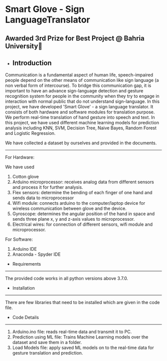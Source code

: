 # Smart Glove - Sign LanguageTranslator 
## Awarded 3rd Prize for Best Project @ Bahria University:3rd_place_medal:


* Introduction
  ------------

Communication is a fundamental aspect of human life, speech-impaired people depend on the other means of communication like sign language (a non verbal form of intercourse). To bridge this communication gap, it is important to have an advance sign-language detection and gesture recognition system for people in the community when they try to engage in interaction with normal public that do not understand sign-language. In this project, we have developed 'Smart Glove' - a sign language translator. It consists of both hardware and software modules for translation purpose. We perform real-time translation of hand gesture into speech and text. In this project, we have used different machine learning models for prediction analysis including KNN, SVM, Decision Tree, Naive Bayes, Random Forest and Logistic Regression. 

We have collected a dataset by ourselves and provided in the documents. 

  ------------

For Hardware:

We have used

1. Cotton glove
2. Arduino microprocessor: receives analog data from different sensors and process it for further analysis. 
3. Flex sensors: determine the bending of each finger of one hand and sends data to microprocessor
4. Wifi module: connects arduino to the computer/laptop device for wireless communication between glove and the device. 
5. Gyroscope: determines the angular position of the hand in space and sends three plane x, y and z-axis values to microprocessor. 
6. Electrical wires: for connection of different sensors, wifi module and microprocessor. 

For Software:

1. Arduino IDE
2. Anaconda - Spyder IDE


 * Requirements
  ------------
  The provided code works in all python versions above 3.7.0.


 * Installation
  ------------
  There are few libraries that need to be installed which are given in the code file. 


 * Code Details
  ------------
  1. Arduino.ino file: reads real-time data and transmit it to PC. 
  2. Prediction using ML file: Trains Machine Learning models over the dataset and save them in a folder. 
  3. Load Models file: apply saved ML models on to the real-time data for gesture translation and prediction. 
 
